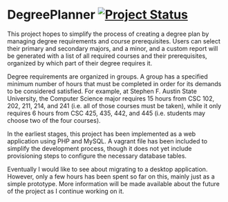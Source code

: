 # DegreePlanner [![Project Status](https://img.shields.io/badge/Project%20Status-Kanban%20Board-brightgreen.svg?style=social)](http://jager-kujawa.com/gh-board/#/r/Kujawadl:DegreePlanner)

<!-- Badges for eventual gh-pages branch
[![GitHub issues](https://img.shields.io/github/issues/Kujawadl/DegreePlanner.svg?maxAge=2592000)]()
[![GitHub commits](https://img.shields.io/github/issues-pr/Kujawadl/DegreePlanner.svg?maxAge=2592000)]()
[![GitHub commits](https://img.shields.io/github/contributors/Kujawadl/DegreePlanner.svg?maxAge=2592000)]()
[![GitHub commits](https://img.shields.io/github/downloads/Kujawadl/DegreePlanner/total.svg?maxAge=2592000)]()
[![GitHub commits](https://img.shields.io/github/forks/Kujawadl/DegreePlanner.svg?maxAge=2592000)]()
[![GitHub commits](https://img.shields.io/github/stars/Kujawadl/DegreePlanner.svg?maxAge=2592000)]()
[![GitHub commits](https://img.shields.io/github/watchers/Kujawadl/DegreePlanner.svg?maxAge=2592000)]()
-->

This project hopes to simplify the process of creating a degree plan by managing degree requirements and course prerequisites. Users can select their primary and secondary majors, and a minor, and a custom report will be generated with a list of all required courses and their prerequisites, organized by which part of their degree requires it.

Degree requirements are organized in groups. A group has a specified minimum number of hours that must be completed in order for its demands to be considered satisfied. For example, at Stephen F. Austin State University, the Computer Science major requires 15 hours from CSC 102, 202, 211, 214, and 241 (i.e. all of those courses must be taken), while it only requires 6 hours from CSC 425, 435, 442, and 445 (i.e. students may choose two of the four courses).

In the earliest stages, this project has been implemented as a web application using PHP and MySQL. A vagrant file has been included to simplify the development process, though it does not yet include provisioning steps to configure the necessary database tables.

Eventually I would like to see about migrating to a desktop application. However, only a few hours has been spent so far on this, mainly just as a simple prototype. More information will be made available about the future of the project as I continue working on it.
